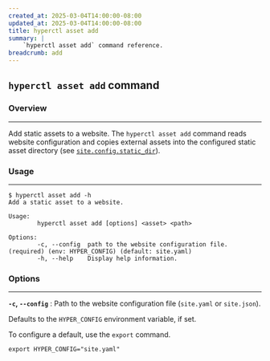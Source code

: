 ```yaml
---
created_at: 2025-03-04T14:00:00-08:00
updated_at: 2025-03-04T14:00:00-08:00
title: hyperctl asset add
summary: |
    `hyperctl asset add` command reference.
breadcrumb: add
---
```


## `hyperctl asset add` command

<auto-toc selectors='h3,h4,h5,h6,dl dt'></auto-toc>

### Overview
------------

Add static assets to a website.
The `hyperctl asset add` command reads website configuration and copies external assets into the configured static asset directory (see [`site.config.static_dir`]).

### Usage
---------

```plaintext
$ hyperctl asset add -h
Add a static asset to a website.

Usage:
        hyperctl asset add [options] <asset> <path>

Options:
        -c, --config  path to the website configuration file. (required) (env: HYPER_CONFIG) (default: site.yaml)
        -h, --help    Display help information.
```

### Options
-----------

**`-c`, `--config`**
: Path to the website configuration file (`site.yaml` or `site.json`).

  Defaults to the `HYPER_CONFIG` environment variable, if set.

  To configure a default, use the `export` command.

  ```plaintext
  export HYPER_CONFIG="site.yaml"
  ```

<!-- Links -->
[`site.config.static_dir`]: /docs/reference/cms/website/#site-config
